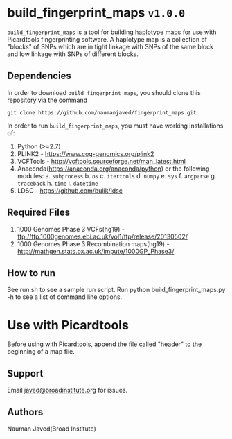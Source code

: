 
# build_fingerprint_maps `v1.0.0`

`build_fingerprint_maps` is a tool for building haplotype maps for use with Picardtools fingerprinting software. A haplotype map is a collection of "blocks" of SNPs which are in tight linkage with SNPs of the same block and low linkage with SNPs of different blocks.

## Dependencies

In order to download `build_fingerprint_maps`, you should clone this repository via the command
```  
git clone https://github.com/naumanjaved/fingerprint_maps.git
```
In order to run `build_fingerprint_maps`, you must have working installations of:

1. Python (>=2.7)
1. PLINK2 - https://www.cog-genomics.org/plink2
2. VCFTools - http://vcftools.sourceforge.net/man_latest.html
3. Anaconda(https://anaconda.org/anaconda/python) or the following modules:
     a. `subprocess` 
     b. `os` 
     c. `itertools`
     d. `numpy`
     e. `sys` 
     f. `argparse`
     g. `traceback`
     h. `time`
     i. `datetime` 
4. LDSC - https://github.com/bulik/ldsc

## Required Files
1. 1000 Genomes Phase 3 VCFs(hg19) - ftp://ftp.1000genomes.ebi.ac.uk/vol1/ftp/release/20130502/
2. 1000 Genomes Phase 3 Recombination maps(hg19) - http://mathgen.stats.ox.ac.uk/impute/1000GP_Phase3/

## How to run
See run.sh to see a sample run script.
Run python build_fingerprint_maps.py -h to see a list of command line options.

# Use with Picardtools
Before using with Picardtools, append the file called "header" to the beginning of a map file.

## Support

Email javed@broadinstitute.org for issues.

## Authors

Nauman Javed(Broad Institute)


